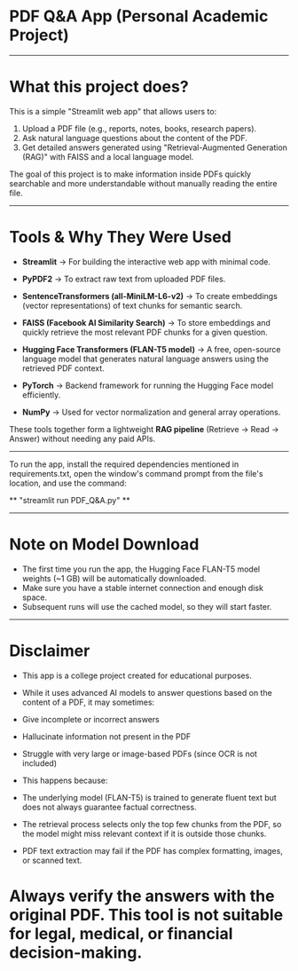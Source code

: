 # PDF Q&A App (Personal Academic Project)

---

# What this project does?

This is a simple "Streamlit web app" that allows users to:

1. Upload a PDF file (e.g., reports, notes, books, research papers).
2. Ask natural language questions about the content of the PDF.
3. Get detailed answers generated using "Retrieval-Augmented Generation (RAG)" with FAISS and a local language model.

The goal of this project is to make information inside PDFs quickly searchable and more understandable without manually reading the entire file.

---

# Tools & Why They Were Used

- **Streamlit** → For building the interactive web app with minimal code.

- **PyPDF2** → To extract raw text from uploaded PDF files.

- **SentenceTransformers (all-MiniLM-L6-v2)** → To create embeddings (vector representations) of text chunks for semantic search.

- **FAISS (Facebook AI Similarity Search)** → To store embeddings and quickly retrieve the most relevant PDF chunks for a given question.

- **Hugging Face Transformers (FLAN-T5 model)** → A free, open-source language model that generates natural language answers using the retrieved PDF context.

- **PyTorch** → Backend framework for running the Hugging Face model efficiently.

- **NumPy** → Used for vector normalization and general array operations.

These tools together form a lightweight **RAG pipeline** (Retrieve → Read → Answer) without needing any paid APIs.

---

To run the app, install the required dependencies mentioned in requirements.txt, open the window's command prompt from the file's location, and use the command: 

** "streamlit run PDF_Q&A.py" **

---

# Note on Model Download

- The first time you run the app, the Hugging Face FLAN-T5 model weights (~1 GB) will be automatically downloaded. 
- Make sure you have a stable internet connection and enough disk space. 
- Subsequent runs will use the cached model, so they will start faster.

---

# Disclaimer

- This app is a college project created for educational purposes.

- While it uses advanced AI models to answer questions based on the content of a PDF, it may sometimes:

* Give incomplete or incorrect answers

* Hallucinate information not present in the PDF

* Struggle with very large or image-based PDFs (since OCR is not included)

- This happens because:

* The underlying model (FLAN-T5) is trained to generate fluent text but does not always guarantee factual correctness.

* The retrieval process selects only the top few chunks from the PDF, so the model might miss relevant context if it is outside those chunks.

* PDF text extraction may fail if the PDF has complex formatting, images, or scanned text.

# Always verify the answers with the original PDF. This tool is not suitable for legal, medical, or financial decision-making.
